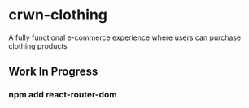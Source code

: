 # crwn-clothing
A fully functional e-commerce experience where users can purchase clothing products

## Work In Progress


### npm add react-router-dom

